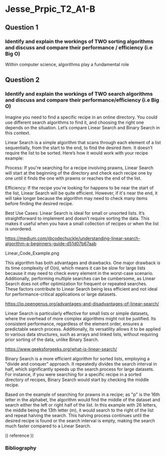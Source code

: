 # Jesse_Prpic_T2_A1-B

## Question 1
### Identify and explain the workings of TWO sorting algorithms and discuss and compare their performance / efficiency (i.e Big O)

<!-- What is sorting algorithm in general -->
<!-- quick introduction of sorting algorithm and introduce the two sorting algorithms -->

<!-- What is sorting algorithm 1 -->
Within computer science, algorithms play a fundamental role 
<!-- How does it work -->
<!-- Where is it used -->
<!-- Example of code of this algorithm 1 -->
<!-- Benefits and cons of algorithm 1 -->

<!-- What is sorting algorithm 2 -->

<!-- How does it work -->
<!-- Where is it used -->
<!-- Example of code of this algorithm 2 -->
<!-- Benefits and cons of algorithm 2 -->

<!-- What is sorting algorithm 2 -->
<!-- How does it work -->
<!-- Where is it used -->
<!-- Example of code of this algorithm 2 -->
<!-- Benefits and cons of algorithm 2 -->

<!-- Comparison of each -->
<!-- Summary of both  -->


## Question 2

### Identify and explain the workings of TWO search algorithms and discuss and compare their performance/efficiency (i.e Big O)

<!-- What is search algorithm in general -->
Imagine you need to find a specific recipe in an online directory. You could use different search algorithms to find it, and choosing the right one depends on the situation. Let’s compare Linear Search and Binary Search in this context.

Linear Search is a simple algorithm that scans through each element of a list sequentially, from the start to the end, to find the desired item. It doesn’t require the list to be sorted. Here’s how it would work with your recipe example:

Process: If you're searching for a recipe involving prawns, Linear Search will start at the beginning of the directory and check each recipe one by one until it finds the one with prawns or reaches the end of the list.

Efficiency: If the recipe you're looking for happens to be near the start of the list, Linear Search will be quite efficient. However, if it's near the end, it will take longer because the algorithm may need to check many items before finding the desired recipe. 

Best Use Cases: Linear Search is ideal for small or unsorted lists. It’s straightforward to implement and doesn’t require sorting the data. This makes it useful when you have a small collection of recipes or when the list is unordered.

https://medium.com/@codechuckle/understanding-linear-search-algorithm-a-beginners-guide-d51d07b67aab


Linear_Code_Example.png

This algorithm has both advantages and drawbacks. One major drawback is its time complexity of O(n), which means it can be slow for large lists because it may need to check every element in the worst-case scenario. Additionally, performing multiple searches can be cumbersome, as Linear Search does not offer optimization for frequent or repeated searches. These factors contribute to Linear Search being less efficient and not ideal for performance-critical applications or large datasets.

https://iq.opengenus.org/advantages-and-disadvantages-of-linear-search/

Linear Search is particularly effective for small lists or simple datasets, where the overhead of more complex algorithms might not be justified. Its consistent performance, regardless of the element order, ensures a predictable search process. Additionally, its versatility allows it to be applied to various data structures, such as arrays and linked lists, without requiring prior sorting of the data, unlike Binary Search.


https://www.geeksforgeeks.org/what-is-linear-search/


<!-- What is search algorithm 2 -->
Binary Search is a more efficient algorithm for sorted lists, employing a "divide and conquer" approach. It repeatedly divides the search interval in half, which significantly speeds up the search process for large datasets. For instance, if you were searching for a specific recipe in a sorted directory of recipes, Binary Search would start by checking the middle recipe. 

Based on the example of searching for prawns in a recipe; as "p" is the 16th letter in the alphabet, the algorithm would find the middle of the dataset and search either the left or right half of the list. In this example with 26 letters, the middle being the 13th letter (m), it would search to the right of the list and repeat halving the search. This halving process continues until the desired recipe is found or the search interval is empty, making the search much faster compared to a Linear Search.

)) reference )) 

<!-- How does it work -->
<!-- Where is it used -->
<!-- Example of code of this algorithm 2 -->
<!-- Benefits and cons of algorithm 2 -->

<!-- What is search algorithm 2 -->
<!-- How does it work -->
<!-- Where is it used -->
<!-- Example of code of this algorithm 2 -->
<!-- Benefits and cons of algorithm 2 -->

<!-- Comparison of each -->
<!-- Summary of both  -->

### Bibliography
